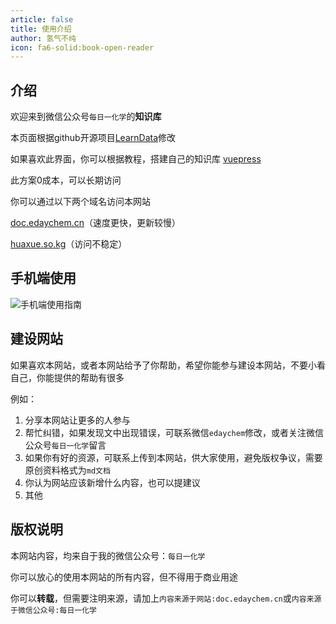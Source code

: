 ```yaml
---
article: false
title: 使用介绍
author: 氢气不纯
icon: fa6-solid:book-open-reader
---
```


## 介绍

欢迎来到微信公众号`每日一化学`的**知识库**

本页面根据github开源项目[LearnData](https://github.com/rockbenben/LearnData)修改

如果喜欢此界面，你可以根据教程，搭建自己的知识库 [vuepress](https://vuepress.github.io/zh/)

此方案0成本，可以长期访问 

你可以通过以下两个域名访问本网站

[doc.edaychem.cn](https://doc.edaychem.cn/)（速度更快，更新较慢）

[huaxue.so.kg](https://huaxue.so.kg/)（访问不稳定）

## 手机端使用

![手机端使用指南](https://img.edaychem.cn//img/20250705233031.jpg)

## 建设网站

如果喜欢本网站，或者本网站给予了你帮助，希望你能参与建设本网站，不要小看自己，你能提供的帮助有很多

例如：

1. 分享本网站让更多的人参与
2. 帮忙纠错，如果发现文中出现错误，可联系微信`edaychem`修改，或者关注微信公众号`每日一化学`留言
3. 如果你有好的资源，可联系上传到本网站，供大家使用，避免版权争议，需要原创资料格式为`md文档`
4. 你认为网站应该新增什么内容，也可以提建议
5. 其他

## 版权说明

本网站内容，均来自于我的微信公众号：`每日一化学`

你可以放心的使用本网站的所有内容，但不得用于商业用途

你可以**转载**，但需要注明来源，请加上`内容来源于网站:doc.edaychem.cn`或`内容来源于微信公众号:每日一化学`